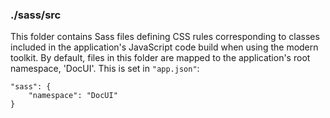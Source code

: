### ./sass/src

This folder contains Sass files defining CSS rules corresponding to classes
included in the application's JavaScript code build when using the modern toolkit.
By default, files in this folder are mapped to the application's root namespace, 'DocUI'.
This is set in `"app.json"`:

    "sass": {
        "namespace": "DocUI"
    }